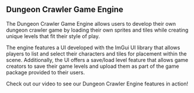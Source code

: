 ## Dungeon Crawler Game Engine

The Dungeon Crawler Game Engine allows users to develop their own dungeon
crawler game by loading their own sprites and tiles while creating unique
levels that fit their style of play.

The engine features a UI developed with the ImGui UI library that allows
players to list and select their characters and tiles for placement within
the scene. Additionally, the UI offers a save/load level feature that allows
game creators to save their game levels and upload them as part of the
game package provided to their users.

Check out our video to see our Dungeon Crawler Engine features in action!


